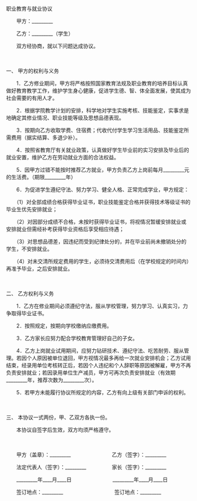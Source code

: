 



职业教育与就业协议



 

　　甲方：_________　　

　　乙方：_________（学生）　　

　　双方经协商，就以下问题达成协议。

　　

一、
甲方的权利与义务

　　1．乙方修业期间，甲方将严格按照国家教育法规及职业教育的培养目标认真做好教育教学工作，维护学生身心健康，促进学生德、智、体全面发展，使其成为社会需要的有用人才。

　　2．根据学院教学计划的安排，科学地对学生实施考核、技能鉴定，实事求是地确定其修业情况、职业技能等级及思想品德表现。

　　3．按期向乙方收取学费、住宿费；代收代付学生学习生活用品、技能鉴定所需费用（据实结算、多退少补）。

　　4．按照省教育厅有关就业政策，认真做好学生毕业前的实习安排及毕业后的就业安置，维护乙方在劳动就业方面的合法权益。

　　5．因甲方过错不能按时推荐乙方就业，甲方负责乙方上岗前每月_________元的生活费。（期限_________年）

　　6．为促进学生遵纪守法、努力学习、健全人格、正常完成学业，甲方规定：

　　（1）对全部成绩合格获得毕业证书，职业技能鉴定合格并获得技术等级证书的毕业生优先安排就业；

　　（2）对因部分成绩不合格，未按时获得毕业证书，将视情况暂缓安排就业或安排就业但需经补考获得毕业资格后享受相应待遇；

　　（3）对思想品德差，因违纪而受到纪律处分的，并在毕业前尚未撤销处分的学生，不安排就业。

　　（4）对未交清所规定费用的学生，必须待交清费用后（在学校规定的时间内）再准予毕业，之后安排就业。

　　

二、
乙方权利与义务

　　1．乙方在修业期间必须遵纪守法，服从学校管理，努力学习、认真实习，力争取得毕业证书。

　　2．按照规定，按期向学校缴纳应缴费用。

　　3．乙方家长应努力配合学校教育管理好自己的子女。

　　4．乙方上岗就业试用期间，应努力钻研技术、遵纪守法、吃苦耐劳、服从管理。若因个人原因被单位退回，甲方视情况最多再给一次就业安排机会；乙方试用结束，经录用单位考核转正后，若因个人违纪和个人辞职等原因被解雇，甲方不再负责安排就业；若因录用单位生产减员，甲方可再次负责安排就业（有效期_________年，推荐次数为_________次）。

　　5．若甲方未能履行协议所规定的内容，乙方有向上级有关部门申诉的权利。

　　

三、
本协议一式两份，甲、乙双方各执一份。

　　本协议自签字后生效，双方均须严格遵守。

　　

　　甲方（盖章）：_________　　　　　　　　乙方（签字）：_________　　

　　法定代表人（签字）：_________　　　　　家长（签字）：_________　　

　　_________年____月____日　　　　　　　　_________年____月____日　　

　　签订地点：_________　　　　　　　　　　签订地点：_________